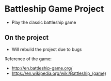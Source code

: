 # Battleship Game Project

- Play the classic battleship game

## On the project
- Will rebuild the project due to bugs

Reference of the game:
- http://en.battleship-game.org/
- https://en.wikipedia.org/wiki/Battleship_(game)